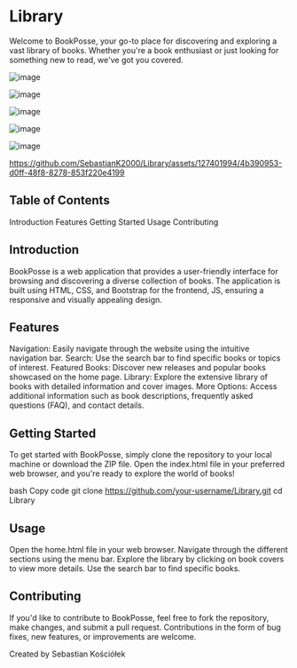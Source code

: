 # Library

Welcome to BookPosse, your go-to place for discovering and exploring a vast library of books. Whether you're a book enthusiast or just looking for something new to read, we've got you covered.


![image](https://github.com/SebastianK2000/Library/assets/127401994/aa80ff08-fb87-45bc-93bc-4735931317ba)


![image](https://github.com/SebastianK2000/Library/assets/127401994/258aeec3-042a-4fef-b138-a07f7d433750)


![image](https://github.com/SebastianK2000/Library/assets/127401994/3fd6ba1f-17fd-4089-965a-9b83c339aa1d)


![image](https://github.com/SebastianK2000/Library/assets/127401994/95ce8fdd-2527-4acf-9723-f5dbdbdabc7d)


![image](https://github.com/SebastianK2000/Library/assets/127401994/749a410f-e20c-4b59-9d66-0b1d6a967316)


https://github.com/SebastianK2000/Library/assets/127401994/4b390953-d0ff-48f8-8278-853f220e4199



## Table of Contents

Introduction
Features
Getting Started
Usage
Contributing

## Introduction

BookPosse is a web application that provides a user-friendly interface for browsing and discovering a diverse collection of books. The application is built using HTML, CSS, and Bootstrap for the frontend, JS, ensuring a responsive and visually appealing design.

## Features

Navigation: Easily navigate through the website using the intuitive navigation bar.
Search: Use the search bar to find specific books or topics of interest.
Featured Books: Discover new releases and popular books showcased on the home page.
Library: Explore the extensive library of books with detailed information and cover images.
More Options: Access additional information such as book descriptions, frequently asked questions (FAQ), and contact details.

## Getting Started

To get started with BookPosse, simply clone the repository to your local machine or download the ZIP file. Open the index.html file in your preferred web browser, and you're ready to explore the world of books!

bash
Copy code
git clone https://github.com/your-username/Library.git
cd Library

## Usage
Open the home.html file in your web browser.
Navigate through the different sections using the menu bar.
Explore the library by clicking on book covers to view more details.
Use the search bar to find specific books.

## Contributing
If you'd like to contribute to BookPosse, feel free to fork the repository, make changes, and submit a pull request. Contributions in the form of bug fixes, new features, or improvements are welcome.


Created by Sebastian Kościółek
